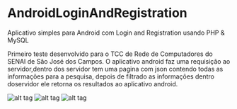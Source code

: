 # AndroidLoginAndRegistration
<p>Aplicativo simples para Android com Login and Registration usando PHP &amp; MySQL</p>
Primeiro teste desenvolvido para o TCC de Rede de Computadores do SENAI de São José dos Campos. O aplicativo android faz uma requisição ao servidor,dentro dos servidor tem uma pagina com json contendo todas as informações para a pesquisa, depois de filtrado as informações dentro doservidor ele retorna os resultados ao aplicativo android. 


![alt tag](https://3.bp.blogspot.com/-selOnvWbZiA/WCQ4_sQ1GPI/AAAAAAAADxM/3q7KIPEQys0_EDTekXtSVXgacCheI-NrgCLcB/s400/device-2016-11-10-145846.png "Registration")
![alt tag](https://2.bp.blogspot.com/-Ie94irOVPlg/WCQ5KfPCDJI/AAAAAAAADxQ/e2i2RghqMTgBGrdvi2zHZFxOhR_LLGbZwCLcB/s400/device-2016-11-10-145924.png "Login")
![alt tag](https://4.bp.blogspot.com/-WVsvUkIwRDc/WCQ5UqGyU_I/AAAAAAAADxU/9GDZFAMO0Qgtx4VE1NHrQRSCZ0j5rVeNACLcB/s400/device-2016-11-10-145940.png "Dashboard")
